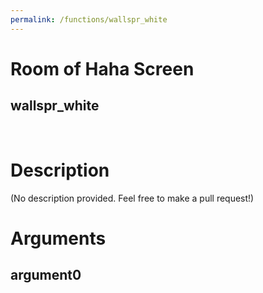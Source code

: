 ```yaml
---
permalink: /functions/wallspr_white
---
```

# Room of Haha Screen  
## wallspr_white  
&nbsp;  
# Description  
(No description provided. Feel free to make a pull request!) 
&nbsp;  
# Arguments
## argument0

&nbsp;  


